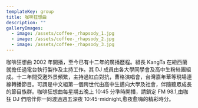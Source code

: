 ```yaml
---
templateKey: group
title: 咖啡狂想曲
description: ""
galleryImages:
  - image: /assets/coffee-_rhapsody_1.jpg
  - image: /assets/coffee-_rhapsody_2.jpg
  - image: /assets/coffee-_rhapsody_3.jpg
---
```


咖啡狂想曲 2002 年開播，至今已有十二年的廣播歷程。組長 KangTa 在紐西蘭就擔任過電台執行製作及主持工作。其 DJ 成員由各大學同學會及高中生粉絲團組成。十二年間受邀外景頻繁，主持過紅白對抗，曹格演唱會，台灣嘉年華等現場連線轉播節目。可謂是中文組第一個跨世代由高中生邁向大學及社會，伴隨聽眾成長的節目族群。咖啡狂想曲每星期五晚上 10:45 分準時開播，請鎖定 FM 98.1,由咖狂 DJ 們陪伴你一同渡過週五深夜 10:45-midnight,愈夜愈嗨的精彩時分。
